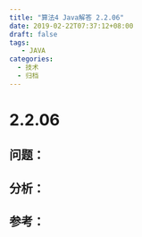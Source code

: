 ```yaml
---
title: "算法4 Java解答 2.2.06"
date: 2019-02-22T07:37:12+08:00
draft: false
tags:
   - JAVA
categories:
  - 技术
  - 归档
---
```



# 2.2.06

## 问题：


## 分析：


## 参考：



